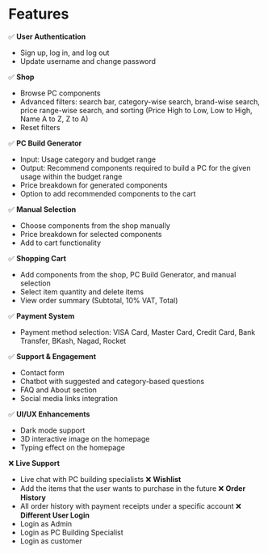 # Features
✅ **User Authentication**
  - Sign up, log in, and log out
  - Update username and change password

✅ **Shop**
  - Browse PC components
  - Advanced filters: search bar, category-wise search, brand-wise search, price range-wise search, and sorting (Price High to Low, Low to High, Name A to Z, Z to A)
  - Reset filters

✅ **PC Build Generator**
  - Input: Usage category and budget range
  - Output: Recommend components required to build a PC for the given usage within the budget range
  - Price breakdown for generated components
  - Option to add recommended components to the cart

✅ **Manual Selection**
  - Choose components from the shop manually
  - Price breakdown for selected components
  - Add to cart functionality

✅ **Shopping Cart**
  - Add components from the shop, PC Build Generator, and manual selection
  - Select item quantity and delete items
  - View order summary (Subtotal, 10% VAT, Total)

✅ **Payment System**
  - Payment method selection: VISA Card, Master Card, Credit Card, Bank Transfer, BKash, Nagad, Rocket

✅ **Support & Engagement**
  - Contact form
  - Chatbot with suggested and category-based questions
  - FAQ and About section
  - Social media links integration

✅ **UI/UX Enhancements**
  - Dark mode support
  - 3D interactive image on the homepage
  - Typing effect on the homepage

❌ **Live Support**
  - Live chat with PC building specialists
❌ **Wishlist**
  - Add the items that the user wants to purchase in the future
❌ **Order History**
  - All order history with payment receipts under a specific account
❌ **Different User Login**
  - Login as Admin
  - Login as PC Building Specialist
  - Login as customer
